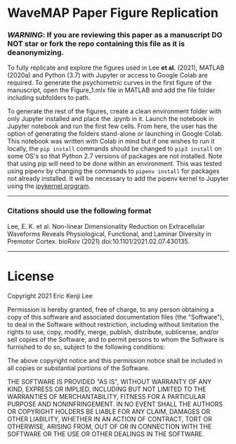 # WaveMAP Paper Figure Replication

### *WARNING*: If you are reviewing this paper as a manuscript __DO NOT__ star or fork the repo containing this file as it is deanonymizing. 

To fully replicate and explore the figures used in Lee **et al.** (2021), MATLAB (2020a) and Python (3.7) with Jupyter or access to Google Colab are required. To generate the psychometric curves in the first figure of the manuscript, open the Figure_1.mlx file in MATLAB and add the file folder including subfolders to path. 

To generate the rest of the figures, create a clean environment folder with only Jupyter installed and place the .ipynb in it. Launch the notebook in Jupyter notebook and run the first few cells. From here, the user has the option of generating the folders stand-alone or launching in Google Colab. This notebook was written with Colab in mind but if one wishes to run it locally, the `pip install` commands should be changed to `pip3 install` on some OS's so that Python 2.7 versions of packages are not installed. Note that using pip will need to be done within an environment. This was tested using pipenv by changing the commands to `pipenv install` for packages not already installed. It will be necessary to add the pipenv kernel to Jupyter using the [ipykernel program](https://stackoverflow.com/questions/47295871/is-there-a-way-to-use-pipenv-with-jupyter-notebook).

----------------------------------------------------

### Citations should use the following format

  Lee, E. K. et al. Non-linear Dimensionality Reduction on Extracellular Waveforms Reveals Physiological, Functional, and Laminar Diversity in Premotor Cortex. bioRxiv (2021) doi:10.1101/2021.02.07.430135.
  
----------------------------------------------------

# License

  Copyright 2021 Eric Kenji Lee

  Permission is hereby granted, free of charge, to any person obtaining a copy of this software and associated documentation files (the "Software"), to deal in the Software without restriction, including without limitation the rights to use, copy, modify, merge, publish, distribute, sublicense, and/or sell copies of the Software, and to permit persons to whom the Software is furnished to do so, subject to the following conditions:

  The above copyright notice and this permission notice shall be included in all copies or substantial portions of the Software.

  THE SOFTWARE IS PROVIDED "AS IS", WITHOUT WARRANTY OF ANY KIND, EXPRESS OR IMPLIED, INCLUDING BUT NOT LIMITED TO THE WARRANTIES OF MERCHANTABILITY, FITNESS FOR A PARTICULAR PURPOSE AND NONINFRINGEMENT. IN NO EVENT SHALL THE AUTHORS OR COPYRIGHT HOLDERS BE LIABLE FOR ANY CLAIM, DAMAGES OR OTHER LIABILITY, WHETHER IN AN ACTION OF CONTRACT, TORT OR OTHERWISE, ARISING FROM, OUT OF OR IN CONNECTION WITH THE SOFTWARE OR THE USE OR OTHER DEALINGS IN THE SOFTWARE.

